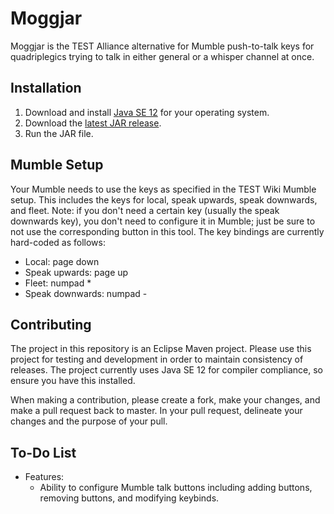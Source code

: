 # Moggjar
Moggjar is the TEST Alliance alternative for Mumble push-to-talk keys for quadriplegics trying to talk in either general or a whisper channel at once.

## Installation
1. Download and install [Java SE 12](https://www.oracle.com/technetwork/java/javase/downloads/jdk12-downloads-5295953.html) for your operating system.
2. Download the [latest JAR release](https://github.com/GoldenChrysus/Moggjar/releases).
3. Run the JAR file.

## Mumble Setup
Your Mumble needs to use the keys as specified in the TEST Wiki Mumble setup. This includes the keys for local, speak upwards, speak downwards, and fleet. Note: if you don't need a certain key (usually the speak downwards key), you don't need to configure it in Mumble; just be sure to not use the corresponding button in this tool. The key bindings are currently hard-coded as follows:
* Local: page down
* Speak upwards: page up
* Fleet: numpad *
* Speak downwards: numpad -

## Contributing
The project in this repository is an Eclipse Maven project. Please use this project for testing and development in order to maintain consistency of releases. The project currently uses Java SE 12 for compiler compliance, so ensure you have this installed.

When making a contribution, please create a fork, make your changes, and make a pull request back to master. In your pull request, delineate your changes and the purpose of your pull.

## To-Do List
* Features:
	* Ability to configure Mumble talk buttons including adding buttons, removing buttons, and modifying keybinds.